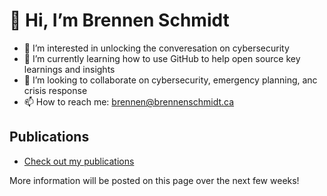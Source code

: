 # 👋  Hi, I’m Brennen Schmidt

- 👀 I’m interested in unlocking the converesation on cybersecurity
- 🌱 I’m currently learning how to use GitHub to help open source key learnings and insights
- 💞️ I’m looking to collaborate on cybersecurity, emergency planning, anc crisis response
- 📫 How to reach me: brennen@brennenschmidt.ca

<!---
brenzens/brenzens is a ✨ special ✨ repository because its `README.md` (this file) appears on your GitHub profile.
You can click the Preview link to take a look at your changes.
--->

## Publications

- [Check out my publications](/Publications.md)

More information will be posted on this page over the next few weeks!

